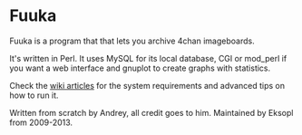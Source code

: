 # Fuuka

Fuuka is a program that that lets you archive 4chan imageboards.

It's written in Perl. It uses MySQL for its local database, CGI or mod\_perl if you want a web interface and gnuplot to create graphs with statistics.

Check the [wiki articles](https://github.com/eksopl/fuuka/wiki/_pages) for the system requirements and advanced tips on how to run it.


Written from scratch by Andrey, all credit goes to him. Maintained by Eksopl from 2009-2013.
